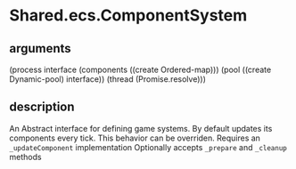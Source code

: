 # Shared.ecs.ComponentSystem

## arguments

(process interface
                 (components ((create Ordered-map)))
                 (pool ((create Dynamic-pool)  interface))
                 (thread (Promise.resolve)))

## description

An Abstract interface for defining game systems. By default updates its components every tick. This behavior can be overriden. Requires an `_updateComponent` implementation Optionally accepts `_prepare` and `_cleanup` methods